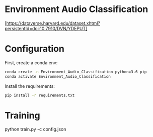 # Environment Audio Classification


[https://dataverse.harvard.edu/dataset.xhtml?persistentId=doi:10.7910/DVN/YDEPUT]

# Configuration

First, create a conda env:

```sh
conda create -n Environment_Audio_Classification python=3.6 pip
conda activate Environment_Audio_Classification
```

Install the requirements:

```sh
pip install -r requirements.txt
```


# Training
python train.py -c config.json
